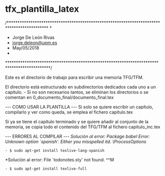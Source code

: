 # tfx_plantilla_latex

/*******************************************************************************************
*
* Jorge De León Rivas
* jorge.deleon@upm.es
* May/05/2018
* 
********************************************************************************************/

Este es el directorio de trabajo para escribir una memoria TFG/TFM.

El directorio está estructurado en subdirectorios dedicados cada uno a un capítulo. 
	- Si no son necesarios tantos, se eliminan los directorios o se comentan en  0_documento_final/documento_final.tex 

--- COMO USAR LA PLANTILLA ---
Si solo se quiere escribir un capítulo, compilarlo y ver como queda, se emplea el fichero capitulo.tex

Si ya se tiene el capítulo terminado y se quiere añadir al conjunto de la memoria, se copia todo el contenido del TFG/TFM al fichero capitulo_inc.tex

--- ERRORES AL COMPILAR ---
*Solución al error: Package babel Error: Unknown option `spanish'. Either you misspelled itd. \ProcessOptions*

	- $ sudo apt-get install texlive-lang-spanish

*Solución al error: File `todonotes.sty' not found. ^^M

	- $ sudo apt-get install texlive-full
